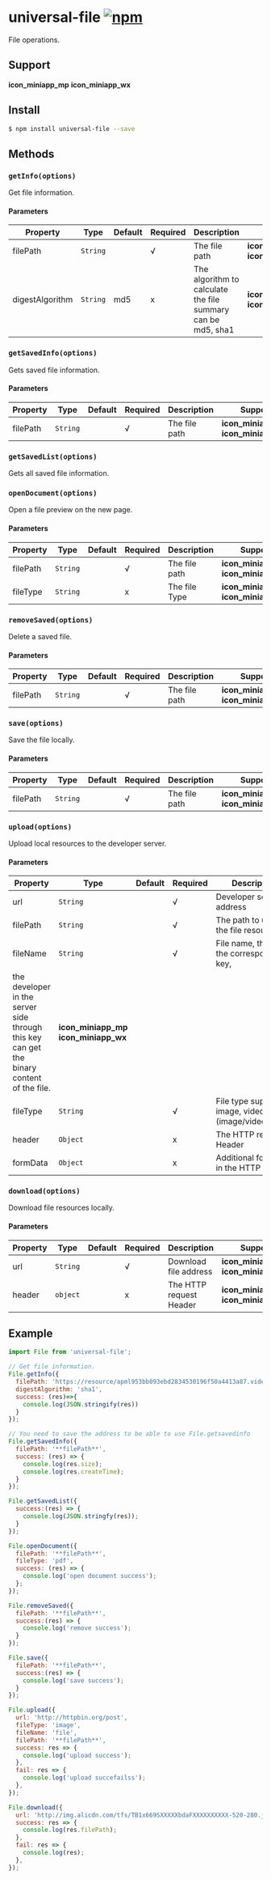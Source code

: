 # universal-file [![npm](https://img.shields.io/npm/v/universal-file.svg)](https://www.npmjs.com/package/universal-file)

File operations.

## Support
__icon_miniapp_mp__ __icon_miniapp_wx__

## Install

```bash
$ npm install universal-file --save
```

## Methods

### `getInfo(options)`

Get file information.

#### Parameters
| Property        | Type     | Default | Required | Description                                                  | Support                                 |
| --------------- | -------- | ------- | -------- | ------------------------------------------------------------ | --------------------------------------- |
| filePath        | `String` |         | √        | The file path                                                | __icon_miniapp_mp__ __icon_miniapp_wx__ |
| digestAlgorithm | `String` | md5   | x        | The algorithm to calculate the file summary can be md5, sha1 | __icon_miniapp_mp__ __icon_miniapp_wx__ |


### `getSavedInfo(options)`

Gets saved file information.

#### Parameters
| Property | Type     | Default | Required | Description   | Support                                 |
| -------- | -------- | ------- | -------- | ------------- | --------------------------------------- |
| filePath | `String` |         | √        | The file path | __icon_miniapp_mp__ __icon_miniapp_wx__ |

### `getSavedList(options)`

Gets all saved file information.

### `openDocument(options)`

Open a file preview on the new page.

#### Parameters
| Property | Type     | Default | Required | Description   | Support                                 |
| -------- | -------- | ------- | -------- | ------------- | --------------------------------------- |
| filePath | `String` |         | √        | The file path | __icon_miniapp_mp__ __icon_miniapp_wx__ |
| fileType | `String` |         | x        | The file Type | __icon_miniapp_mp__ __icon_miniapp_wx__ |

### `removeSaved(options)`

Delete a saved file.

#### Parameters
| Property | Type     | Default | Required | Description   | Support                                 |
| -------- | -------- | ------- | -------- | ------------- | --------------------------------------- |
| filePath | `String` |         | √        | The file path | __icon_miniapp_mp__ __icon_miniapp_wx__ |

### `save(options)`

Save the file locally.

#### Parameters
| Property | Type     | Default | Required | Description   | Support                                 |
| -------- | -------- | ------- | -------- | ------------- | --------------------------------------- |
| filePath | `String` |         | √        | The file path | __icon_miniapp_mp__ __icon_miniapp_wx__ |

### `upload(options)`

Upload local resources to the developer server.

#### Parameters
| Property | Type     | Default | Required | Description                          | Support                                 |
| -------- | -------- | ------- | -------- | ------------------------------------ | --------------------------------------- |
| url      | `String` |         | √        | Developer server address             | __icon_miniapp_mp__ __icon_miniapp_wx__ |
| filePath | `String` |         | √        | The path to upload the file resource | __icon_miniapp_mp__ __icon_miniapp_wx__ |
| fileName | `String` |         | √        | File name, that is, the corresponding key,
the developer in the server side through this key can get the binary content of the file.             | __icon_miniapp_mp__ __icon_miniapp_wx__ |
| fileType | `String` |         | √        | File type supports image, video, audio (image/video/audio) | __icon_miniapp_mp__ __icon_miniapp_wx__ |
| header | `Object` |         | x        | The HTTP request Header | __icon_miniapp_mp__ __icon_miniapp_wx__ |
| formData | `Object` |         | x        | Additional form data in the HTTP request | __icon_miniapp_mp__ __icon_miniapp_wx__ |


### `download(options)`

Download file resources locally.

#### Parameters
| Property | Type     | Default | Required | Description             | Support                                 |
| -------- | -------- | ------- | -------- | ----------------------- | --------------------------------------- |
| url      | `String` |         | √        | Download file address   | __icon_miniapp_mp__ __icon_miniapp_wx__ |
| header   | `object` |         | x        | The HTTP request Header | __icon_miniapp_mp__ __icon_miniapp_wx__ |

## Example

```js
import File from 'universal-file';

// Get file information.
File.getInfo({
  filePath: 'https://resource/apml953bb093ebd2834530196f50a4413a87.video',
  digestAlgorithm: 'sha1',
  success: (res)=>{
    console.log(JSON.stringify(res))
  }
});

// You need to save the address to be able to use File.getsavedinfo
File.getSavedInfo({
  filePath: '**filePath**',
  success: (res) => {
    console.log(res.size);
    console.log(res.createTime);
  }
});

File.getSavedList({
  success:(res) => {
    console.log(JSON.stringfy(res));
  }
});

File.openDocument({
  filePath: '**filePath**',
  fileType: 'pdf',
  success: (res) => {
    console.log('open document success');
  };
});

File.removeSaved({
  filePath: '**filePath**',
  success:(res) => {
    console.log('remove success');
  }
});

File.save({
  filePath: '**filePath**',
  success:(res) => {
    console.log('save success');
  }
});

File.upload({
  url: 'http://httpbin.org/post',
  fileType: 'image',
  fileName: 'file',
  filePath: '**filePath**',
  success: res => {
    console.log('upload success');
  },
  fail: res => {
    console.log('upload succefailss');
  },
});

File.download({
  url: 'http://img.alicdn.com/tfs/TB1x669SXXXXXbdaFXXXXXXXXXX-520-280.jpg',
  success: res => {
    console.log(res.filePath);
  },
  fail: res => {
    console.log(res);
  },
});

```

